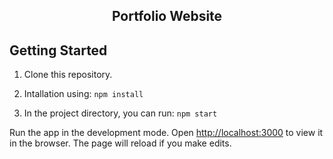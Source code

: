 <h2 align="center">
  Portfolio Website
</h2>



## Getting Started 

1. Clone this repository.

2. Intallation using: `npm install`

3. In the project directory, you can run: `npm start`

Run the app in the development mode.
Open [http://localhost:3000](http://localhost:3000) to view it in the browser.
The page will reload if you make edits.

